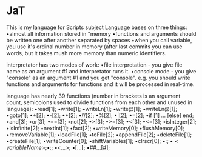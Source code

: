 # JaT
This is my language for Scripts subject
Language bases on three things:
•almost all information stored in "memory
•functions and arguments should be written one after another separated by spaces
•when you call variable, you use it's ordinal number in memory (after last commits you can use words, but it takes mush more memory than numeric identifiers.

interpretator has two modes of work:
•file interpretation - you give file name as an argument #1 and interpretator runs it.
•console mode - you give "console" as an argument #1 and you get "console". e.g. you should write functions and arguments for functions and it will be processed in real-time.

language has nearly 39 functions (number in brackets is an argument count, semicolons used to divide functions from each other and unused in language):
<n>•read[1];<n/>
•write[1];
•writeLn[1];
•write@[1];
•writeLn@[1];
•goto[1];
•+[2];
•-[2];
•*[2];
•//[2];
•%[2];
•|[2];
•=[2];
•if [1] ... [else] end;
•and[3];
•or[3];
•==[3];
•not[2];
•>[3];
•>=[3];
•<[3];
•<=[3];
•isInteger[2];
•isInfinite[2];
•nextInt[1];
•fact[2];
•writeMemory[0];
•flushMemory[0];
•removeVariable[1];
•loadFile[1];
•toFile[2];
•appendFile[2];
•deleteFile[1];
•createFile[1];
•writeCounter[0];
•shiftVariables[1];
•clrscr[0];
•:<labelName>;
•$<variableName>;
•$<variableName>:<arrayIndex>;
•<...>;
•[...];
•##...[#];


